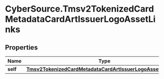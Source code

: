 # CyberSource.Tmsv2TokenizedCardMetadataCardArtIssuerLogoAssetLinks

## Properties
Name | Type | Description | Notes
------------ | ------------- | ------------- | -------------
**self** | [**Tmsv2TokenizedCardMetadataCardArtIssuerLogoAssetLinksSelf**](Tmsv2TokenizedCardMetadataCardArtIssuerLogoAssetLinksSelf.md) |  | [optional] 


